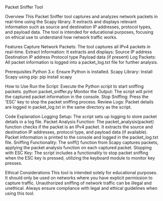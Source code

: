 Packet Sniffer Tool

Overview
This Packet Sniffer tool captures and analyzes network packets in real-time using the Scapy library. It extracts and displays relevant information such as source and destination IP addresses, protocol types, and payload data. The tool is intended for educational purposes, focusing on ethical use to understand how network traffic works.


Features
Capture Network Packets: The tool captures all IPv4 packets in real-time.
Extract Information: It extracts and displays:
    Source IP address
    Destination IP address
    Protocol type
    Payload data (if present)
    Log Packets: All packet information is logged into a packet_log.txt file for further analysis.


Prerequisites
Python 3.x: Ensure Python is installed.
Scapy Library: Install Scapy using pip:
    pip install scapy


How to Use
    Run the Script: Execute the Python script to start sniffing packets.
        python packet_sniffer.py
    Monitor the Output: The script will print the captured packet information in the console.
    Stop Sniffing: Press the 'ESC' key to stop the packet sniffing process.
    Review Logs: Packet details are logged in packet_log.txt in the same directory as the script.


Code Explanation
Logging Setup: The script sets up logging to store packet details in a log file.
Packet Analysis Function:
    The packet_analysis(packet) function checks if the packet is an IPv4 packet.
    It extracts the source and destination IP addresses, protocol type, and payload data (if available).
    Packet information is printed to the console and logged in the packet_log.txt file.
Sniffing Functionality: The sniff() function from Scapy captures packets, applying the packet analysis function on each captured packet.
Stopping with ESC Key: The script includes a functionality to stop packet sniffing when the ESC key is pressed, utilizing the keyboard module to monitor key presses.


Ethical Considerations
This tool is intended solely for educational purposes. It should only be used on networks where you have explicit permission to capture traffic. Unauthorized sniffing of network traffic can be illegal and unethical. Always ensure compliance with legal and ethical guidelines when using this tool.
